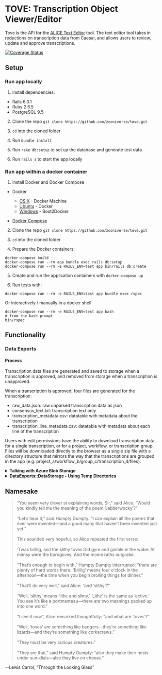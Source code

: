 # TOVE: Transcription Object Viewer/Editor

Tove is the API for the [ALICE Text Editor](https://github.com/zooniverse/text-editor) tool. The text editor tool takes in reductions on transcription data from Caesar, and allows users to review, update and approve transcriptions.

[![Coverage Status](https://coveralls.io/repos/github/zooniverse/tove/badge.svg)](https://coveralls.io/github/zooniverse/tove)

## Setup

### Run app locally

1. Install dependencies:
- Rails 6.0.1
- Ruby 2.6.5
- PostgreSQL 9.5

2. Clone the repo `git clone https://github.com/zooniverse/tove.git`

3. `cd` into the cloned folder

4. Run `bundle install`

5. Run `rake db:setup` to set up the database and generate test data

6. Run `rails s` to start the app locally


### Run app within a docker container

1. Install Docker and Docker Compose
* Docker
  * [OS X](https://docs.docker.com/installation/mac/) - Docker Machine
  * [Ubuntu](https://docs.docker.com/installation/ubuntulinux/) - Docker
  * [Windows](http://docs.docker.com/installation/windows/) - Boot2Docker

* [Docker Compose](https://docs.docker.com/compose/)

2. Clone the repo `git clone https://github.com/zooniverse/tove.git`

3. `cd` into the cloned folder

4. Prepare the Docker containers:

```
docker-compose build
docker-compose run --rm app bundle exec rails db:setup
docker-compose run --rm -e RAILS_ENV=test app bin/rails db:create
```

5. Create and run the application containers with `docker-compose up`

6. Run tests with:
```
docker-compose run --rm -e RAILS_ENV=test app bundle exec rspec
```
Or interactively / manually in a docker shell
```
docker-compose run --rm -e RAILS_ENV=test app bash
# from the bash prompt
bin/rspec
```

## Functionality

### Data Exports

#### Process

Transcription data files are generated and saved to storage when a transcription is approved, and removed from storage when a transcription is unapproved.

When a transcription is approved, four files are generated for the transcription:
- raw_data.json: raw unparsed transcription data as json
- consensus_text.txt: transcription text only
- transcription_metadata.csv: datatable with metadata about the transcription
- transcription_line_metadata.csv: datatable with metadata about each line of the transcription

Users with edit permissions have the ability to download transcription data for a single transcription, or for a project, workflow, or transcription group. Files will be downloaded directly to the browser as a single zip file with a directory structure that mirrors the way that the transcriptions are grouped in the app (e.g. project_a/workflow_b/group_c/transcription_4/files).

<details>
<summary><strong>Talking with Azure Blob Storage</strong></summary>
<p>

Connecting to Blob Storage in Tove is handled by [Rails Active Storage](https://guides.rubyonrails.org/active_storage_overview.html). Calls to upload transcription data to storage, or remove it from storage occur within the Transcription Controller.

For reference for future apps that may want to set up Rails Active Storage, here are the steps that were taken to get this set up:
1. Add gems `azure-storage` and `azure-storage-blob` to Gemfile.
2. In the transcription model, add the line `has_many_attached :export_files`. We will now use `export_files` to handle the uploading and removing of files.
3. Add methods on the transcription model to upload and remove files from storage. We have called them `upload_files_to_storage` and `remove_files_from_storage`. Within the upload method, the key line is: `export_files.attach(io: temp_file, filename: filename)`<br/> within the remove method, the key line is:`export_files.map(&:purge)`
4. The methods on the transcription model are called when a transcription is either approved (`upload_files_to_storage`) or unapproved (`remove_files_from_storage`). Note that files are not uploaded directly from the browser, which differs from how Panoptes uploads work.

</p>
<p>

Note that as of today (Feb 17, 2019), setup instructions for the current stable version of Rails (6.0.1) differ from the setup instructions for Rails Edge – be careful to look at the correct docs.

</p>

</details>

<details>

<summary><strong>DataExports::DataStorage - Using Temp Directories</strong></summary>
 <p>

The process for downloading files from storage, zipping, and sending the zip file to the client makes use of [ruby temp directories](https://ruby-doc.org/stdlib-2.5.1/libdoc/tmpdir/rdoc/Dir.html). All files generated during this process are downloaded to the temp directory. When the block opened by the `Dir.mktmpdir` function closes, the temp directory is removed automatically, and the generated files are removed along with it.

</p>
<p>

Hence, the step of sending the zip file to the client must happen within a yield block – see `TranscriptionController#export` for example. This allows the process of sending the file to happen within the block opened by the `Dir.mktmpdir` function.

</p>

</details>

## Namesake

>“You seem very clever at explaining words, Sir,” said Alice. “Would you kindly tell me the meaning of the poem ‘Jabberwocky’?”
>\
>\
>“Let’s hear it,” said Humpty Dumpty. “I can explain all the poems that ever were invented—and a good many that haven’t been invented just yet.”
>\
>\
This sounded very hopeful, so Alice repeated the first verse:
>\
>\
‘Twas brillig, and the slithy toves
Did gyre and gimble in the wabe:
All mimsy were the borogoves,
And the mome raths outgrabe.
>\
>\
“That’s enough to begin with,” Humpty Dumpty interrupted: “there are plenty of hard words there. ‘Brillig’ means four o'clock in the afternoon—the time when you begin broiling things for dinner.”
>\
>\
“That’ll do very well,” said Alice: “and ‘slithy’?”
>\
>\
“Well, ‘slithy’ means ‘lithe and slimy.’ ‘Lithe’ is the same as ‘active.’ You see it’s like a portmanteau—there are two meanings packed up into one word.”
>\
>\
“I see it now”, Alice remarked thoughtfully: “and what are ‘toves’?”
>\
>\
“Well, ‘toves’ are something like badgers—they’re something like lizards—and they’re something like corkscrews.”
>\
>\
“They must be very curious creatures.”
>\
>\
“They are that,” said Humpty Dumpty: “also they make their nests under sun-dials—also they live on cheese.”

--Lewis Carrol, "Through the Looking Glass"
